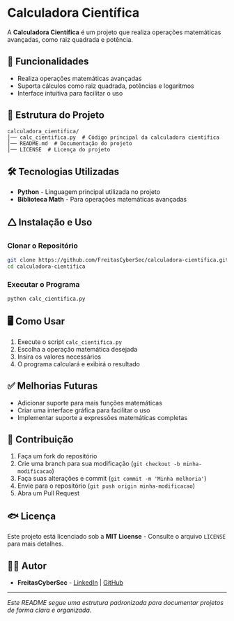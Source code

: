 # Calculadora Científica

A **Calculadora Científica** é um projeto que realiza operações matemáticas avançadas, como raiz quadrada e potência.

## 🚀 Funcionalidades

- Realiza operações matemáticas avançadas
- Suporta cálculos como raiz quadrada, potências e logaritmos
- Interface intuitiva para facilitar o uso

## 💂️ Estrutura do Projeto

```
calculadora_cientifica/
│── calc_cientifica.py  # Código principal da calculadora científica
│── README.md  # Documentação do projeto
│── LICENSE  # Licença do projeto
```

## 🛠️ Tecnologias Utilizadas

- **Python** - Linguagem principal utilizada no projeto
- **Biblioteca Math** - Para operações matemáticas avançadas

## 🛆 Instalação e Uso

### Clonar o Repositório
```bash
git clone https://github.com/FreitasCyberSec/calculadora-cientifica.git
cd calculadora-cientifica
```

### Executar o Programa
```bash
python calc_cientifica.py
```

## 🖥️ Como Usar

1. Execute o script `calc_cientifica.py`
2. Escolha a operação matemática desejada
3. Insira os valores necessários
4. O programa calculará e exibirá o resultado

## ✅ Melhorias Futuras

- Adicionar suporte para mais funções matemáticas
- Criar uma interface gráfica para facilitar o uso
- Implementar suporte a expressões matemáticas completas

## 🤝 Contribuição

1. Faça um fork do repositório
2. Crie uma branch para sua modificação (`git checkout -b minha-modificacao`)
3. Faça suas alterações e commit (`git commit -m 'Minha melhoria'`)
4. Envie para o repositório (`git push origin minha-modificacao`)
5. Abra um Pull Request

## 🐟 Licença

Este projeto está licenciado sob a **MIT License** - Consulte o arquivo `LICENSE` para mais detalhes.

## 🧑‍💻 Autor

- **FreitasCyberSec** - [LinkedIn](https://www.linkedin.com/in/humberto-freitas-a0ba95274/) | [GitHub](https://github.com/FreitasCyberSec)

---

*Este README segue uma estrutura padronizada para documentar projetos de forma clara e organizada.*


